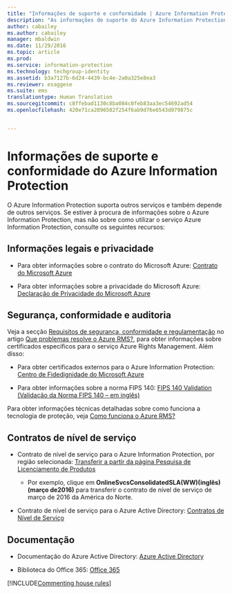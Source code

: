 ```yaml
---
title: "Informações de suporte e conformidade | Azure Information Protection"
description: "As informações de suporte do Azure Information Protection incluem informações legais, de conformidade e SLAs."
author: cabailey
ms.author: cabailey
manager: mbaldwin
ms.date: 11/29/2016
ms.topic: article
ms.prod: 
ms.service: information-protection
ms.technology: techgroup-identity
ms.assetid: b3a7127b-6d24-4439-bc4e-2a0a325e8ea3
ms.reviewer: esaggese
ms.suite: ems
translationtype: Human Translation
ms.sourcegitcommit: c8ffebad1130c8ba084c0feb83aa3ec54692ad54
ms.openlocfilehash: 420e71ca2896582f254f6ab9d76e6543d079875c


---
```




# <a name="compliance-and-supporting-information-for-azure-information-protection"></a>Informações de suporte e conformidade do Azure Information Protection

O Azure Information Protection suporta outros serviços e também depende de outros serviços. Se estiver à procura de informações sobre o Azure Information Protection, mas não sobre como utilizar o serviço Azure Information Protection, consulte os seguintes recursos:

## <a name="legal-and-privacy"></a>Informações legais e privacidade

- Para obter informações sobre o contrato do Microsoft Azure: [Contrato do Microsoft Azure](http://azure.microsoft.com/support/legal/subscription-agreement/)

- Para obter informações sobre a privacidade do Microsoft Azure: [Declaração de Privacidade do Microsoft Azure](http://azure.microsoft.com/support/legal/privacy-statement/)

## <a name="security-compliance-and-auditing"></a>Segurança, conformidade e auditoria

Veja a secção [Requisitos de segurança, conformidade e regulamentação](../understand-explore/azure-rms-problems-it-solves.md#security-compliance-and-regulatory-requirements) no artigo [Que problemas resolve o Azure RMS?](../understand-explore/azure-rms-problems-it-solves.md), para obter informações sobre certificados específicos para o serviço Azure Rights Management. Além disso:

- Para obter certificados externos para o Azure Information Protection: [Centro de Fidedignidade do Microsoft Azure](http://azure.microsoft.com/support/trust-center/)

- Para obter informações sobre a norma FIPS 140: [FIPS 140 Validation (Validação da Norma FIPS 140 – em inglês)](https://technet.microsoft.com/library/security/cc750357.aspx)

Para obter informações técnicas detalhadas sobre como funciona a tecnologia de proteção, veja [Como funciona o Azure RMS?](../understand-explore/how-does-it-work.md) 

## <a name="service-level-agreements"></a>Contratos de nível de serviço

- Contrato de nível de serviço para o Azure Information Protection, por região selecionada: [Transferir a partir da página Pesquisa de Licenciamento de Produtos](http://microsoftvolumelicensing.com/DocumentSearch.aspx?Mode=3&amp;DocumentTypeId=37)

    - Por exemplo, clique em **OnlineSvcsConsolidatedSLA(WW)(inglês)(março de2016)** para transferir o contrato de nível de serviço de março de 2016 da América do Norte.

-   Contrato de nível de serviço para o Azure Active Directory: [Contratos de Nível de Serviço](http://azure.microsoft.com/support/legal/sla/)

## <a name="documentation"></a>Documentação

- Documentação do Azure Active Directory: [Azure Active Directory](/active-directory/)

- Biblioteca do Office 365: [Office 365](http://technet.microsoft.com/library/dn127064%28v=office.14%29.aspx)

[!INCLUDE[Commenting house rules](../includes/houserules.md)]



<!--HONumber=Jan17_HO4-->


